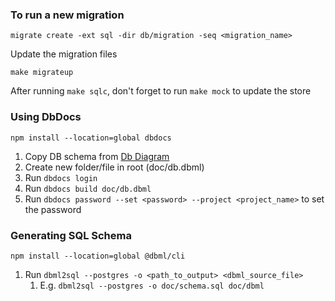 ### To run a new migration

```
migrate create -ext sql -dir db/migration -seq <migration_name>
```

Update the migration files

```
make migrateup
```

After running `make sqlc`, don't forget to run `make mock` to update the store

### Using DbDocs

```
npm install --location=global dbdocs
```

1. Copy DB schema from [Db Diagram](https://dbdiagram.io)
2. Create new folder/file in root (doc/db.dbml)
3. Run `dbdocs login`
4. Run `dbdocs build doc/db.dbml`
5. Run `dbdocs password --set <password> --project <project_name>` to set the password

### Generating SQL Schema

```
npm install --location=global @dbml/cli
```
1. Run `dbml2sql --postgres -o <path_to_output> <dbml_source_file>`
   1. E.g. `dbml2sql --postgres -o doc/schema.sql doc/dbml`